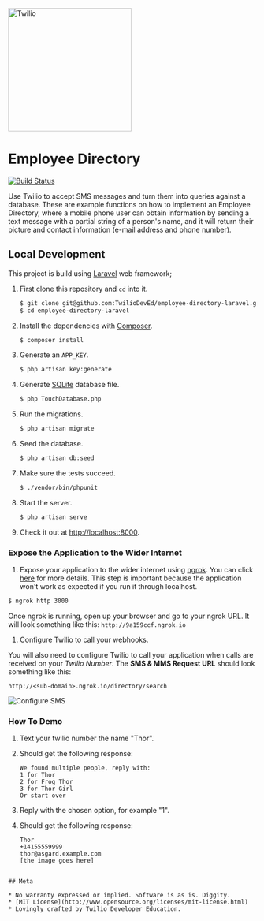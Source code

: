 <a href="https://www.twilio.com">
  <img src="https://static0.twilio.com/marketing/bundles/marketing/img/logos/wordmark-red.svg" alt="Twilio" width="250" />
</a>

# Employee Directory

[![Build Status](https://travis-ci.org/TwilioDevEd/employee-directory-laravel.svg?branch=master)](https://travis-ci.org/TwilioDevEd/employee-directory-laravel)

Use Twilio to accept SMS messages and turn them into queries against a database.
These are example functions on how to implement an Employee Directory, where a mobile
phone user can obtain information by sending a text message with a partial string
of a person's name, and it will return their picture and contact information
(e-mail address and phone number).

## Local Development

This project is build using [Laravel](http://laravel.com/) web framework;

1. First clone this repository and `cd` into it.

   ```bash
   $ git clone git@github.com:TwilioDevEd/employee-directory-laravel.git
   $ cd employee-directory-laravel
   ```

1. Install the dependencies with [Composer](https://getcomposer.org/).

   ```bash
   $ composer install
   ```

1. Generate an `APP_KEY`.

   ```bash
   $ php artisan key:generate
   ```

1. Generate [SQLite](https://www.sqlite.org/) database file.

   ```bash
   $ php TouchDatabase.php
   ```

1. Run the migrations.
   ```bash
   $ php artisan migrate
   ```

1. Seed the database.

   ```bash
   $ php artisan db:seed
   ```

1. Make sure the tests succeed.

   ```bash
   $ ./vendor/bin/phpunit
   ```

1. Start the server.

   ```bash
   $ php artisan serve
   ```

1. Check it out at [http://localhost:8000](http://localhost:8000).

### Expose the Application to the Wider Internet

1. Expose your application to the wider internet using [ngrok](http://ngrok.com). You can click
  [here](#expose-the-application-to-the-wider-internet) for more details. This step
  is important because the application won't work as expected if you run it through
  localhost.

  ```bash
  $ ngrok http 3000
  ```

  Once ngrok is running, open up your browser and go to your ngrok URL. It will
  look something like this: `http://9a159ccf.ngrok.io`

1. Configure Twilio to call your webhooks.

  You will also need to configure Twilio to call your application when calls are received
  on your _Twilio Number_. The **SMS & MMS Request URL** should look something like this:

  ```
  http://<sub-domain>.ngrok.io/directory/search
  ```

  ![Configure SMS](http://howtodocs.s3.amazonaws.com/twilio-number-config-all-med.gif)

### How To Demo

1. Text your twilio number the name "Thor".

1. Should get the following response:

   ```
   We found multiple people, reply with:
   1 for Thor
   2 for Frog Thor
   3 for Thor Girl
   Or start over
   ```

1. Reply with the chosen option, for example "1".

1. Should get the following response:

   ```
   Thor
   +14155559999
   thor@asgard.example.com
   [the image goes here]
  ```

## Meta

* No warranty expressed or implied. Software is as is. Diggity.
* [MIT License](http://www.opensource.org/licenses/mit-license.html)
* Lovingly crafted by Twilio Developer Education.
